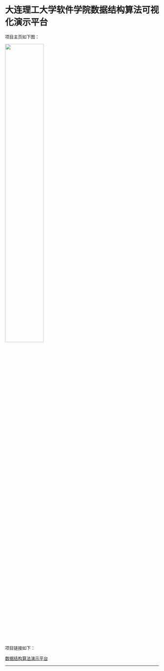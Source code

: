 # 大连理工大学软件学院数据结构算法可视化演示平台

项目主页如下图：

<img width="50%" height="50%" src="http://github.com/kinlog/visualgo/blob/gh-pages/image/main_page.png">

项目链接如下：

[数据结构算法演示平台](http://kinlog.github.io/visualgo/index.html)

---

